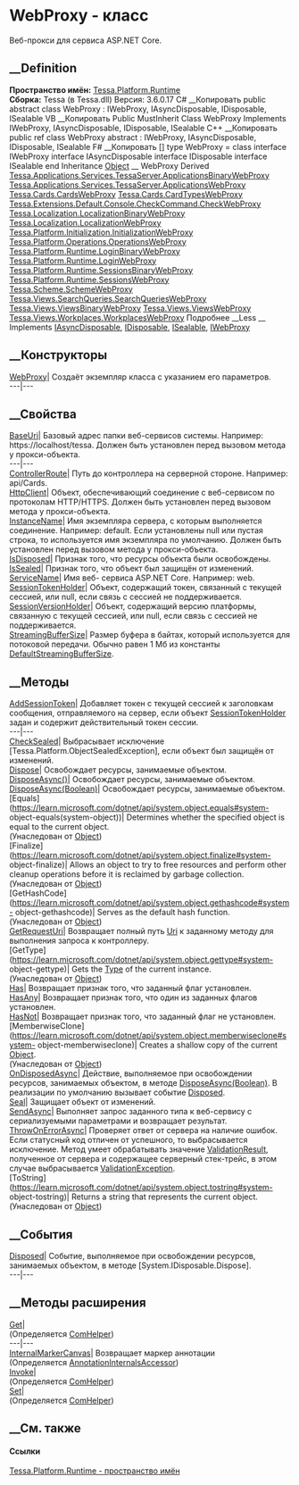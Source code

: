 # WebProxy - класс
Веб-прокси для сервиса ASP.NET Core.
## __Definition
 **Пространство имён:** [Tessa.Platform.Runtime](N_Tessa_Platform_Runtime.htm)  
 **Сборка:** Tessa (в Tessa.dll) Версия: 3.6.0.17
C# __Копировать
     public abstract class WebProxy : IWebProxy, 
    	IAsyncDisposable, IDisposable, ISealable
VB __Копировать
     Public MustInherit Class WebProxy
    	Implements IWebProxy, IAsyncDisposable, IDisposable, ISealable
C++ __Копировать
     public ref class WebProxy abstract : IWebProxy, 
    	IAsyncDisposable, IDisposable, ISealable
F# __Копировать
     [<AbstractClassAttribute>]
    type WebProxy = 
        class
            interface IWebProxy
            interface IAsyncDisposable
            interface IDisposable
            interface ISealable
        end
Inheritance
    [Object](https://learn.microsoft.com/dotnet/api/system.object) __ WebProxy
Derived
[Tessa.Applications.Services.TessaServer.ApplicationsBinaryWebProxy](T_Tessa_Applications_Services_TessaServer_ApplicationsBinaryWebProxy.htm)
[Tessa.Applications.Services.TessaServer.ApplicationsWebProxy](T_Tessa_Applications_Services_TessaServer_ApplicationsWebProxy.htm)
[Tessa.Cards.CardsWebProxy](T_Tessa_Cards_CardsWebProxy.htm)
[Tessa.Cards.CardTypesWebProxy](T_Tessa_Cards_CardTypesWebProxy.htm)
[Tessa.Extensions.Default.Console.CheckCommand.CheckWebProxy](T_Tessa_Extensions_Default_Console_CheckCommand_CheckWebProxy.htm)
[Tessa.Localization.LocalizationBinaryWebProxy](T_Tessa_Localization_LocalizationBinaryWebProxy.htm)
[Tessa.Localization.LocalizationWebProxy](T_Tessa_Localization_LocalizationWebProxy.htm)
[Tessa.Platform.Initialization.InitializationWebProxy](T_Tessa_Platform_Initialization_InitializationWebProxy.htm)
[Tessa.Platform.Operations.OperationsWebProxy](T_Tessa_Platform_Operations_OperationsWebProxy.htm)
[Tessa.Platform.Runtime.LoginBinaryWebProxy](T_Tessa_Platform_Runtime_LoginBinaryWebProxy.htm)
[Tessa.Platform.Runtime.LoginWebProxy](T_Tessa_Platform_Runtime_LoginWebProxy.htm)
[Tessa.Platform.Runtime.SessionsBinaryWebProxy](T_Tessa_Platform_Runtime_SessionsBinaryWebProxy.htm)
[Tessa.Platform.Runtime.SessionsWebProxy](T_Tessa_Platform_Runtime_SessionsWebProxy.htm)
[Tessa.Scheme.SchemeWebProxy](T_Tessa_Scheme_SchemeWebProxy.htm)
[Tessa.Views.SearchQueries.SearchQueriesWebProxy](T_Tessa_Views_SearchQueries_SearchQueriesWebProxy.htm)
[Tessa.Views.ViewsBinaryWebProxy](T_Tessa_Views_ViewsBinaryWebProxy.htm)
[Tessa.Views.ViewsWebProxy](T_Tessa_Views_ViewsWebProxy.htm)
[Tessa.Views.Workplaces.WorkplacesWebProxy](T_Tessa_Views_Workplaces_WorkplacesWebProxy.htm)
Подробнее __Less __
Implements
    [IAsyncDisposable](https://learn.microsoft.com/dotnet/api/system.iasyncdisposable), [IDisposable](https://learn.microsoft.com/dotnet/api/system.idisposable), [ISealable](T_Tessa_Platform_ISealable.htm), [IWebProxy](T_Tessa_Platform_Runtime_IWebProxy.htm)
##  __Конструкторы
[WebProxy](M_Tessa_Platform_Runtime_WebProxy__ctor.htm)|  Создаёт экземпляр
класса с указанием его параметров.  
---|---  
## __Свойства
[BaseUri](P_Tessa_Platform_Runtime_WebProxy_BaseUri.htm)|  Базовый адрес папки
веб-сервисов системы. Например: https://localhost/tessa. Должен быть
установлен перед вызовом метода у прокси-объекта.  
---|---  
[ControllerRoute](P_Tessa_Platform_Runtime_WebProxy_ControllerRoute.htm)|
Путь до контроллера на серверной стороне. Например: api/Cards.  
[HttpClient](P_Tessa_Platform_Runtime_WebProxy_HttpClient.htm)|  Объект,
обеспечивающий соединение с веб-сервисом по протоколам HTTP/HTTPS. Должен быть
установлен перед вызовом метода у прокси-объекта.  
[InstanceName](P_Tessa_Platform_Runtime_WebProxy_InstanceName.htm)|  Имя
экземпляра сервера, с которым выполняется соединение. Например: default. Если
установлены null или пустая строка, то используется имя экземпляра по
умолчанию. Должен быть установлен перед вызовом метода у прокси-объекта.  
[IsDisposed](P_Tessa_Platform_Runtime_WebProxy_IsDisposed.htm)| Признак того,
что ресурсы объекта были освобождены.  
[IsSealed](P_Tessa_Platform_Runtime_WebProxy_IsSealed.htm)| Признак того, что
объект был защищён от изменений.  
[ServiceName](P_Tessa_Platform_Runtime_WebProxy_ServiceName.htm)|  Имя веб-
сервиса ASP.NET Core. Например: web.  
[SessionTokenHolder](P_Tessa_Platform_Runtime_WebProxy_SessionTokenHolder.htm)|
Объект, содержащий токен, связанный с текущей сессией, или null, если связь с
сессией не поддерживается.  
[SessionVersionHolder](P_Tessa_Platform_Runtime_WebProxy_SessionVersionHolder.htm)|
Объект, содержащий версию платформы, связанную с текущей сессией, или null,
если связь с сессией не поддерживается.  
[StreamingBufferSize](P_Tessa_Platform_Runtime_WebProxy_StreamingBufferSize.htm)|
Размер буфера в байтах, который используется для потоковой передачи. Обычно
равен 1 Мб из константы
[DefaultStreamingBufferSize](P_Tessa_Platform_Runtime_TessaHttpContent_DefaultStreamingBufferSize.htm).  
## __Методы
[AddSessionToken](M_Tessa_Platform_Runtime_WebProxy_AddSessionToken.htm)|
Добавляет токен с текущей сессией к заголовкам сообщения, отправляемого на
сервер, если объект
[SessionTokenHolder](P_Tessa_Platform_Runtime_WebProxy_SessionTokenHolder.htm)
задан и содержит действительный токен сессии.  
---|---  
[CheckSealed](M_Tessa_Platform_Runtime_WebProxy_CheckSealed.htm)|  Выбрасывает
исключение [Tessa.Platform.ObjectSealedException], если объект был защищён от
изменений.  
[Dispose](M_Tessa_Platform_Runtime_WebProxy_Dispose.htm)| Освобождает ресурсы,
занимаемые объектом.  
[DisposeAsync()](M_Tessa_Platform_Runtime_WebProxy_DisposeAsync.htm)|
Освобождает ресурсы, занимаемые объектом.  
[DisposeAsync(Boolean)](M_Tessa_Platform_Runtime_WebProxy_DisposeAsync_1.htm)|
Освобождает ресурсы, занимаемые объектом.  
[Equals](https://learn.microsoft.com/dotnet/api/system.object.equals#system-
object-equals\(system-object\))| Determines whether the specified object is
equal to the current object.  
(Унаследован от
[Object](https://learn.microsoft.com/dotnet/api/system.object))  
[Finalize](https://learn.microsoft.com/dotnet/api/system.object.finalize#system-
object-finalize)| Allows an object to try to free resources and perform other
cleanup operations before it is reclaimed by garbage collection.  
(Унаследован от
[Object](https://learn.microsoft.com/dotnet/api/system.object))  
[GetHashCode](https://learn.microsoft.com/dotnet/api/system.object.gethashcode#system-
object-gethashcode)| Serves as the default hash function.  
(Унаследован от
[Object](https://learn.microsoft.com/dotnet/api/system.object))  
[GetRequestUri](M_Tessa_Platform_Runtime_WebProxy_GetRequestUri.htm)|
Возвращает полный путь
[Uri](https://learn.microsoft.com/dotnet/api/system.uri) к заданному методу
для выполнения запроса к контроллеру.  
[GetType](https://learn.microsoft.com/dotnet/api/system.object.gettype#system-
object-gettype)| Gets the
[Type](https://learn.microsoft.com/dotnet/api/system.type) of the current
instance.  
(Унаследован от
[Object](https://learn.microsoft.com/dotnet/api/system.object))  
[Has](M_Tessa_Platform_Runtime_WebProxy_Has.htm)| Возвращает признак того, что
заданный флаг установлен.  
[HasAny](M_Tessa_Platform_Runtime_WebProxy_HasAny.htm)| Возвращает признак
того, что один из заданных флагов установлен.  
[HasNot](M_Tessa_Platform_Runtime_WebProxy_HasNot.htm)| Возвращает признак
того, что заданный флаг не установлен.  
[MemberwiseClone](https://learn.microsoft.com/dotnet/api/system.object.memberwiseclone#system-
object-memberwiseclone)| Creates a shallow copy of the current
[Object](https://learn.microsoft.com/dotnet/api/system.object).  
(Унаследован от
[Object](https://learn.microsoft.com/dotnet/api/system.object))  
[OnDisposedAsync](M_Tessa_Platform_Runtime_WebProxy_OnDisposedAsync.htm)|
Действие, выполняемое при освобождении ресурсов, занимаемых объектом, в методе
[DisposeAsync(Boolean)](M_Tessa_Platform_Runtime_WebProxy_DisposeAsync_1.htm).
В реализации по умолчанию вызывает событие
[Disposed](E_Tessa_Platform_Runtime_WebProxy_Disposed.htm).  
[Seal](M_Tessa_Platform_Runtime_WebProxy_Seal.htm)| Защищает объект от
изменений.  
[SendAsync<TResponse>](M_Tessa_Platform_Runtime_WebProxy_SendAsync__1.htm)|
Выполняет запрос заданного типа к веб-сервису с сериализуемыми параметрами и
возвращает результат.  
[ThrowOnErrorAsync](M_Tessa_Platform_Runtime_WebProxy_ThrowOnErrorAsync.htm)|
Проверяет ответ от сервера на наличие ошибок. Если статусный код отличен от
успешного, то выбрасывается исключение. Метод умеет обрабатывать значение
[ValidationResult](T_Tessa_Platform_Validation_ValidationResult.htm),
полученное от сервера и содержащее серверный стек-трейс, в этом случае
выбрасывается
[ValidationException](T_Tessa_Platform_Validation_ValidationException.htm).  
[ToString](https://learn.microsoft.com/dotnet/api/system.object.tostring#system-
object-tostring)| Returns a string that represents the current object.  
(Унаследован от
[Object](https://learn.microsoft.com/dotnet/api/system.object))  
##  __События
[Disposed](E_Tessa_Platform_Runtime_WebProxy_Disposed.htm)|  Событие,
выполняемое при освобождении ресурсов, занимаемых объектом, в методе
[System.IDisposable.Dispose].  
---|---  
## __Методы расширения
[Get](M_Tessa_Extensions_Default_Client_EDS_ComHelper_Get.htm)|  
(Определяется
[ComHelper](T_Tessa_Extensions_Default_Client_EDS_ComHelper.htm))  
---|---  
[InternalMarkerCanvas](M_Tessa_UI_Views_Charting_Annotations_AnnotationInternalsAccessor_InternalMarkerCanvas.htm)|
Возвращает маркер аннотации  
(Определяется
[AnnotationInternalsAccessor](T_Tessa_UI_Views_Charting_Annotations_AnnotationInternalsAccessor.htm))  
[Invoke](M_Tessa_Extensions_Default_Client_EDS_ComHelper_Invoke.htm)|  
(Определяется
[ComHelper](T_Tessa_Extensions_Default_Client_EDS_ComHelper.htm))  
[Set](M_Tessa_Extensions_Default_Client_EDS_ComHelper_Set.htm)|  
(Определяется
[ComHelper](T_Tessa_Extensions_Default_Client_EDS_ComHelper.htm))  
##  __См. также
#### Ссылки
[Tessa.Platform.Runtime - пространство имён](N_Tessa_Platform_Runtime.htm)
